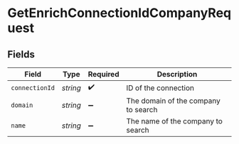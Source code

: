 # GetEnrichConnectionIdCompanyRequest


## Fields

| Field                               | Type                                | Required                            | Description                         |
| ----------------------------------- | ----------------------------------- | ----------------------------------- | ----------------------------------- |
| `connectionId`                      | *string*                            | :heavy_check_mark:                  | ID of the connection                |
| `domain`                            | *string*                            | :heavy_minus_sign:                  | The domain of the company to search |
| `name`                              | *string*                            | :heavy_minus_sign:                  | The name of the company to search   |